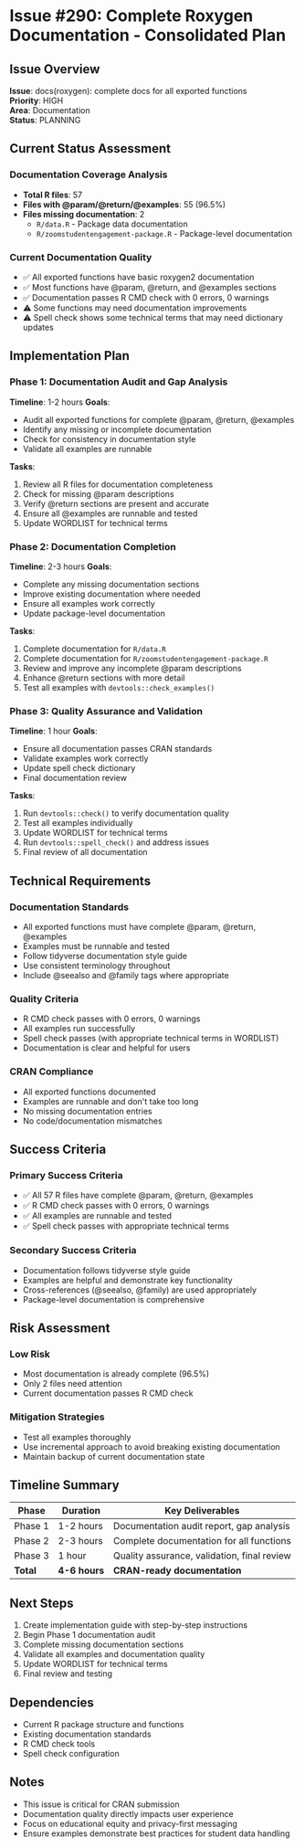 # Issue #290: Complete Roxygen Documentation - Consolidated Plan

## Issue Overview
**Issue**: docs(roxygen): complete docs for all exported functions  
**Priority**: HIGH  
**Area**: Documentation  
**Status**: PLANNING

## Current Status Assessment

### Documentation Coverage Analysis
- **Total R files**: 57
- **Files with @param/@return/@examples**: 55 (96.5%)
- **Files missing documentation**: 2
  - `R/data.R` - Package data documentation
  - `R/zoomstudentengagement-package.R` - Package-level documentation

### Current Documentation Quality
- ✅ All exported functions have basic roxygen2 documentation
- ✅ Most functions have @param, @return, and @examples sections
- ✅ Documentation passes R CMD check with 0 errors, 0 warnings
- ⚠️ Some functions may need documentation improvements
- ⚠️ Spell check shows some technical terms that may need dictionary updates

## Implementation Plan

### Phase 1: Documentation Audit and Gap Analysis
**Timeline**: 1-2 hours
**Goals**:
- Audit all exported functions for complete @param, @return, @examples
- Identify any missing or incomplete documentation
- Check for consistency in documentation style
- Validate all examples are runnable

**Tasks**:
1. Review all R files for documentation completeness
2. Check for missing @param descriptions
3. Verify @return sections are present and accurate
4. Ensure all @examples are runnable and tested
5. Update WORDLIST for technical terms

### Phase 2: Documentation Completion
**Timeline**: 2-3 hours
**Goals**:
- Complete any missing documentation sections
- Improve existing documentation where needed
- Ensure all examples work correctly
- Update package-level documentation

**Tasks**:
1. Complete documentation for `R/data.R`
2. Complete documentation for `R/zoomstudentengagement-package.R`
3. Review and improve any incomplete @param descriptions
4. Enhance @return sections with more detail
5. Test all examples with `devtools::check_examples()`

### Phase 3: Quality Assurance and Validation
**Timeline**: 1 hour
**Goals**:
- Ensure all documentation passes CRAN standards
- Validate examples work correctly
- Update spell check dictionary
- Final documentation review

**Tasks**:
1. Run `devtools::check()` to verify documentation quality
2. Test all examples individually
3. Update WORDLIST for technical terms
4. Run `devtools::spell_check()` and address issues
5. Final review of all documentation

## Technical Requirements

### Documentation Standards
- All exported functions must have complete @param, @return, @examples
- Examples must be runnable and tested
- Follow tidyverse documentation style guide
- Use consistent terminology throughout
- Include @seealso and @family tags where appropriate

### Quality Criteria
- R CMD check passes with 0 errors, 0 warnings
- All examples run successfully
- Spell check passes (with appropriate technical terms in WORDLIST)
- Documentation is clear and helpful for users

### CRAN Compliance
- All exported functions documented
- Examples are runnable and don't take too long
- No missing documentation entries
- No code/documentation mismatches

## Success Criteria

### Primary Success Criteria
- ✅ All 57 R files have complete @param, @return, @examples
- ✅ R CMD check passes with 0 errors, 0 warnings
- ✅ All examples are runnable and tested
- ✅ Spell check passes with appropriate technical terms

### Secondary Success Criteria
- Documentation follows tidyverse style guide
- Examples are helpful and demonstrate key functionality
- Cross-references (@seealso, @family) are used appropriately
- Package-level documentation is comprehensive

## Risk Assessment

### Low Risk
- Most documentation is already complete (96.5%)
- Only 2 files need attention
- Current documentation passes R CMD check

### Mitigation Strategies
- Test all examples thoroughly
- Use incremental approach to avoid breaking existing documentation
- Maintain backup of current documentation state

## Timeline Summary

| Phase | Duration | Key Deliverables |
|-------|----------|------------------|
| Phase 1 | 1-2 hours | Documentation audit report, gap analysis |
| Phase 2 | 2-3 hours | Complete documentation for all functions |
| Phase 3 | 1 hour | Quality assurance, validation, final review |
| **Total** | **4-6 hours** | **CRAN-ready documentation** |

## Next Steps

1. Create implementation guide with step-by-step instructions
2. Begin Phase 1 documentation audit
3. Complete missing documentation sections
4. Validate all examples and documentation quality
5. Update WORDLIST for technical terms
6. Final review and testing

## Dependencies

- Current R package structure and functions
- Existing documentation standards
- R CMD check tools
- Spell check configuration

## Notes

- This issue is critical for CRAN submission
- Documentation quality directly impacts user experience
- Focus on educational equity and privacy-first messaging
- Ensure examples demonstrate best practices for student data handling
